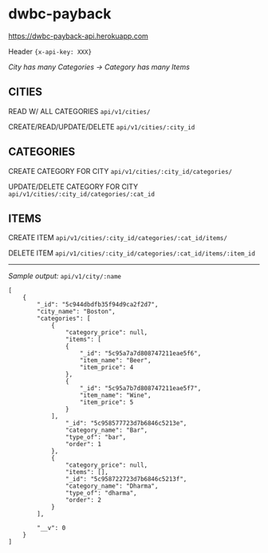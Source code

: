 # dwbc-payback

https://dwbc-payback-api.herokuapp.com

Header `{x-api-key: XXX}`

*City has many Categories -> Category has many Items*

## CITIES

READ W/ ALL CATEGORIES
`api/v1/cities/`

CREATE/READ/UPDATE/DELETE
`api/v1/cities/:city_id`

## CATEGORIES

CREATE CATEGORY FOR CITY
`api/v1/cities/:city_id/categories/`

UPDATE/DELETE CATEGORY FOR CITY
`api/v1/cities/:city_id/categories/:cat_id`

## ITEMS

CREATE ITEM
`api/v1/cities/:city_id/categories/:cat_id/items/`

DELETE ITEM
`api/v1/cities/:city_id/categories/:cat_id/items/:item_id`

---

*Sample output:* `api/v1/city/:name`
```
[
    {
        "_id": "5c944dbdfb35f94d9ca2f2d7",
        "city_name": "Boston",
        "categories": [
            {
                "category_price": null,
                "items": [
                {
                    "_id": "5c95a7a7d808747211eae5f6",
                    "item_name": "Beer",
                    "item_price": 4
                },
                {
                    "_id": "5c95a7b7d808747211eae5f7",
                    "item_name": "Wine",
                    "item_price": 5
                }
            ],
                "_id": "5c958577723d7b6846c5213e",
                "category_name": "Bar",
                "type_of": "bar",
                "order": 1
            },
            {
                "category_price": null,
                "items": [],
                "_id": "5c958722723d7b6846c5213f",
                "category_name": "Dharma",
                "type_of": "dharma",
                "order": 2
            }
        ],

        "__v": 0
    }
]
```

